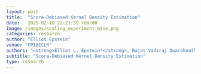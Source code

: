 ```yaml
---
layout: post
title:  "Score-Debiased Kernel Density Estimation"
date:   2025-02-10 22:21:59 +00:00
image: /images/scaling_experiment_mise.png
categories: research
author: "Elliot Epstein"
venue: "FPI@ICLR"
authors: "<strong>Elliot L. Epstein*</strong>, Rajat Vadiraj Dwaraknath*, Thanawat Sornwanee*, John Winnicki, Jerry Weihong Liu"
subtitle: "Score-Debiased Kernel Density Estimation"
type: research
---
```

